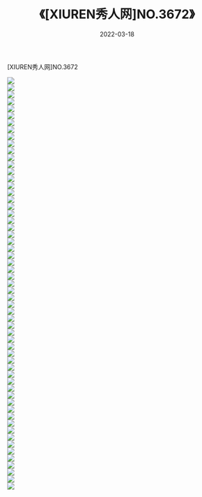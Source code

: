 ﻿---
layout: post
title:  《[XIUREN秀人网]NO.3672》
date:   2022-03-18
img: http://img.660000.xyz/Sharelink/秀人网/秀人网第04部分/[XIUREN秀人网]NO.3672/000.jpg
categories: [美女, 清纯, 唯美]
---

[XIUREN秀人网]NO.3672

 ![](http://img.660000.xyz/Sharelink/秀人网/秀人网第04部分/[XIUREN秀人网]NO.3672/001.jpg) <br>![](http://img.660000.xyz/Sharelink/秀人网/秀人网第04部分/[XIUREN秀人网]NO.3672/002.jpg) <br>![](http://img.660000.xyz/Sharelink/秀人网/秀人网第04部分/[XIUREN秀人网]NO.3672/003.jpg) <br>![](http://img.660000.xyz/Sharelink/秀人网/秀人网第04部分/[XIUREN秀人网]NO.3672/004.jpg) <br>![](http://img.660000.xyz/Sharelink/秀人网/秀人网第04部分/[XIUREN秀人网]NO.3672/005.jpg) <br>![](http://img.660000.xyz/Sharelink/秀人网/秀人网第04部分/[XIUREN秀人网]NO.3672/006.jpg) <br>![](http://img.660000.xyz/Sharelink/秀人网/秀人网第04部分/[XIUREN秀人网]NO.3672/007.jpg) <br>![](http://img.660000.xyz/Sharelink/秀人网/秀人网第04部分/[XIUREN秀人网]NO.3672/008.jpg) <br>![](http://img.660000.xyz/Sharelink/秀人网/秀人网第04部分/[XIUREN秀人网]NO.3672/009.jpg) <br>![](http://img.660000.xyz/Sharelink/秀人网/秀人网第04部分/[XIUREN秀人网]NO.3672/010.jpg) <br>![](http://img.660000.xyz/Sharelink/秀人网/秀人网第04部分/[XIUREN秀人网]NO.3672/011.jpg) <br>![](http://img.660000.xyz/Sharelink/秀人网/秀人网第04部分/[XIUREN秀人网]NO.3672/012.jpg) <br>![](http://img.660000.xyz/Sharelink/秀人网/秀人网第04部分/[XIUREN秀人网]NO.3672/013.jpg) <br>![](http://img.660000.xyz/Sharelink/秀人网/秀人网第04部分/[XIUREN秀人网]NO.3672/014.jpg) <br>![](http://img.660000.xyz/Sharelink/秀人网/秀人网第04部分/[XIUREN秀人网]NO.3672/015.jpg) <br>![](http://img.660000.xyz/Sharelink/秀人网/秀人网第04部分/[XIUREN秀人网]NO.3672/016.jpg) <br>![](http://img.660000.xyz/Sharelink/秀人网/秀人网第04部分/[XIUREN秀人网]NO.3672/017.jpg) <br>![](http://img.660000.xyz/Sharelink/秀人网/秀人网第04部分/[XIUREN秀人网]NO.3672/018.jpg) <br>![](http://img.660000.xyz/Sharelink/秀人网/秀人网第04部分/[XIUREN秀人网]NO.3672/019.jpg) <br>![](http://img.660000.xyz/Sharelink/秀人网/秀人网第04部分/[XIUREN秀人网]NO.3672/020.jpg) <br>![](http://img.660000.xyz/Sharelink/秀人网/秀人网第04部分/[XIUREN秀人网]NO.3672/021.jpg) <br>![](http://img.660000.xyz/Sharelink/秀人网/秀人网第04部分/[XIUREN秀人网]NO.3672/022.jpg) <br>![](http://img.660000.xyz/Sharelink/秀人网/秀人网第04部分/[XIUREN秀人网]NO.3672/023.jpg) <br>![](http://img.660000.xyz/Sharelink/秀人网/秀人网第04部分/[XIUREN秀人网]NO.3672/024.jpg) <br>![](http://img.660000.xyz/Sharelink/秀人网/秀人网第04部分/[XIUREN秀人网]NO.3672/025.jpg) <br>![](http://img.660000.xyz/Sharelink/秀人网/秀人网第04部分/[XIUREN秀人网]NO.3672/026.jpg) <br>![](http://img.660000.xyz/Sharelink/秀人网/秀人网第04部分/[XIUREN秀人网]NO.3672/027.jpg) <br>![](http://img.660000.xyz/Sharelink/秀人网/秀人网第04部分/[XIUREN秀人网]NO.3672/028.jpg) <br>![](http://img.660000.xyz/Sharelink/秀人网/秀人网第04部分/[XIUREN秀人网]NO.3672/029.jpg) <br>![](http://img.660000.xyz/Sharelink/秀人网/秀人网第04部分/[XIUREN秀人网]NO.3672/030.jpg) <br>![](http://img.660000.xyz/Sharelink/秀人网/秀人网第04部分/[XIUREN秀人网]NO.3672/031.jpg) <br>![](http://img.660000.xyz/Sharelink/秀人网/秀人网第04部分/[XIUREN秀人网]NO.3672/032.jpg) <br>![](http://img.660000.xyz/Sharelink/秀人网/秀人网第04部分/[XIUREN秀人网]NO.3672/033.jpg) <br>![](http://img.660000.xyz/Sharelink/秀人网/秀人网第04部分/[XIUREN秀人网]NO.3672/034.jpg) <br>![](http://img.660000.xyz/Sharelink/秀人网/秀人网第04部分/[XIUREN秀人网]NO.3672/035.jpg) <br>![](http://img.660000.xyz/Sharelink/秀人网/秀人网第04部分/[XIUREN秀人网]NO.3672/036.jpg) <br>![](http://img.660000.xyz/Sharelink/秀人网/秀人网第04部分/[XIUREN秀人网]NO.3672/037.jpg) <br>![](http://img.660000.xyz/Sharelink/秀人网/秀人网第04部分/[XIUREN秀人网]NO.3672/038.jpg) <br>![](http://img.660000.xyz/Sharelink/秀人网/秀人网第04部分/[XIUREN秀人网]NO.3672/039.jpg) <br>![](http://img.660000.xyz/Sharelink/秀人网/秀人网第04部分/[XIUREN秀人网]NO.3672/040.jpg) <br>![](http://img.660000.xyz/Sharelink/秀人网/秀人网第04部分/[XIUREN秀人网]NO.3672/041.jpg) <br>![](http://img.660000.xyz/Sharelink/秀人网/秀人网第04部分/[XIUREN秀人网]NO.3672/042.jpg) <br>![](http://img.660000.xyz/Sharelink/秀人网/秀人网第04部分/[XIUREN秀人网]NO.3672/043.jpg) <br>![](http://img.660000.xyz/Sharelink/秀人网/秀人网第04部分/[XIUREN秀人网]NO.3672/044.jpg) <br>![](http://img.660000.xyz/Sharelink/秀人网/秀人网第04部分/[XIUREN秀人网]NO.3672/045.jpg) <br>![](http://img.660000.xyz/Sharelink/秀人网/秀人网第04部分/[XIUREN秀人网]NO.3672/046.jpg) <br>![](http://img.660000.xyz/Sharelink/秀人网/秀人网第04部分/[XIUREN秀人网]NO.3672/047.jpg) <br>![](http://img.660000.xyz/Sharelink/秀人网/秀人网第04部分/[XIUREN秀人网]NO.3672/048.jpg) <br>![](http://img.660000.xyz/Sharelink/秀人网/秀人网第04部分/[XIUREN秀人网]NO.3672/049.jpg) <br>![](http://img.660000.xyz/Sharelink/秀人网/秀人网第04部分/[XIUREN秀人网]NO.3672/050.jpg) <br>![](http://img.660000.xyz/Sharelink/秀人网/秀人网第04部分/[XIUREN秀人网]NO.3672/051.jpg) <br>![](http://img.660000.xyz/Sharelink/秀人网/秀人网第04部分/[XIUREN秀人网]NO.3672/052.jpg) <br>![](http://img.660000.xyz/Sharelink/秀人网/秀人网第04部分/[XIUREN秀人网]NO.3672/053.jpg) <br>![](http://img.660000.xyz/Sharelink/秀人网/秀人网第04部分/[XIUREN秀人网]NO.3672/054.jpg) <br>![](http://img.660000.xyz/Sharelink/秀人网/秀人网第04部分/[XIUREN秀人网]NO.3672/055.jpg) <br>![](http://img.660000.xyz/Sharelink/秀人网/秀人网第04部分/[XIUREN秀人网]NO.3672/056.jpg) <br>![](http://img.660000.xyz/Sharelink/秀人网/秀人网第04部分/[XIUREN秀人网]NO.3672/057.jpg) <br>![](http://img.660000.xyz/Sharelink/秀人网/秀人网第04部分/[XIUREN秀人网]NO.3672/058.jpg) <br>![](http://img.660000.xyz/Sharelink/秀人网/秀人网第04部分/[XIUREN秀人网]NO.3672/059.jpg) <br>